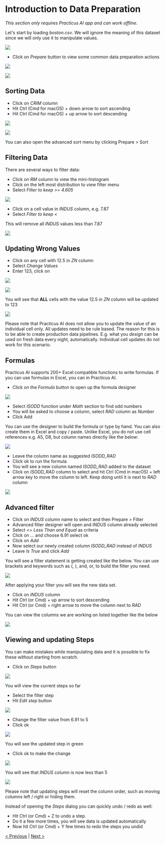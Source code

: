 # Introduction to Data Preparation

_This section only requires Practicus AI app and can work offline._

Let's start by loading _boston.csv_. We will ignore the meaning of this dataset since we will only use it to manipulate values.

![](img/data-prep-intro/load.png)

- Click on _Prepare_ button to view some common data preparation actions

![](img/data-prep-intro/data-prep-menu-1.png)

![](img/data-prep-intro/data-prep-menu-2.png)

## Sorting Data 

- Click on _CRIM_ column
- Hit Ctrl (Cmd for macOS) + down arrow to sort ascending
- Hit Ctrl (Cmd for macOS) + up arrow to sort descending

![](img/data-prep-intro/sort-ascending.png)

![](img/data-prep-intro/sort-descending.png)

You can also open the advanced sort menu by clicking Prepare > Sort

## Filtering Data 

There are several ways to filter data: 

- Click on _RM_ column to view the mini-histogram
- Click on the left most distribution to view filter menu
- Select _Filter to keep >= 4.605_

![](img/data-prep-intro/mini-hist-filter.png)

- Click on a cell value in _INDUS_ column, e.g. 7.87
- Select _Filter to keep <_

This will remove all _INDUS_ values less than 7.87

![](img/data-prep-intro/filter-cell-menu.png)


## Updating Wrong Values

- Click on any cell with 12.5 in _ZN_ column  
- Select _Change Values_
- Enter 123, click on

![](img/data-prep-intro/change-value-1.png)

![](img/data-prep-intro/change-value-2.png)

You will see that **ALL** cells with the value 12.5 in _ZN_ column will be updated to 123

![](img/data-prep-intro/change-value-3.png)

Please note that Practicus AI does not allow you to update the value of an individual cell only. All updates need to be rule based. The reason for this is to be able to create production data pipelines. E.g. what you _design_ can be used on fresh data every night, automatically. Individual cell updates do not work for this scenario.

## Formulas 

Practicus AI supports 200+ Excel compatible functions to write formulas. If you can use formulas in Excel, you can in Practicus AI.

- Click on the _Formula_ button to open up the formula designer

![](img/data-prep-intro/formula-0.png)

- Select _ISODD_ function under _Math_ section to find odd numbers  
- You will be asked to choose a column, select _RAD_ column as _Number_  
- Click Add

You can use the designer to build the formula or type by hand. You can also create them in Excel and copy / paste. Unlike Excel, you do not use cell references e.g. A5, D8, but column names directly like the below:

![](img/data-prep-intro/formula-1.png)

- Leave the column name as suggested _ISODD_RAD_
- Click ok to run the formula 
- You will see a new column named _ISODD_RAD_ added to the dataset
- Click on _ISODD_RAD_ column to select and hit Ctrl (Cmd in macOS) + left arrow key to move the column to left. Keep doing until it is next to _RAD_ column

![](img/data-prep-intro/formula-2.png)

## Advanced filter

- Click on _INDUS_ column name to select and then Prepare > Filter
- Advanced filter designer will open and _INDUS_ column already selected 
- Select _<= Less Than and Equal_ as criteria 
- Click on ... and choose 6.91 select ok 
- Click on _Add_
- Now select our newly created column _ISODD_RAD_ instead of _INDUS_
- Leave _Is True_ and click _Add_

You will see a filter statement is getting created like the below. You can use brackets and keywords such as (, ), and, or, to build the filter you need.  

![](img/data-prep-intro/filter-adv-1.png)

After applying your filter you will see the new data set.

- Click on _INDUS_ column
- Hit Ctrl (or Cmd) + up arrow to sort descending
- Hit Ctrl (or Cmd) + right arrow to move the column next to _RAD_

You can view the columns we are working on listed together like the below 

![](img/data-prep-intro/filter-adv-2.png)


## Viewing and updating Steps

You can make mistakes while manipulating data and it is possible to fix these without starting from scratch.

- Click on _Steps_ button

![](img/data-prep-intro/steps-1.png)

You will view the current steps so far

- Select the filter step
- Hit _Edit step_ button

![](img/data-prep-intro/steps-2.png)

- Change the filter value from 6.91 to 5
- Click ok

![](img/data-prep-intro/steps-3.png)

You will see the updated step in green

- Click ok to make the change

![](img/data-prep-intro/steps-4.png)

You will see that _INDUS_ column is now less than 5

![](img/data-prep-intro/steps-5.png)

Please note that updating steps will reset the column order, such as moving columns left / right or hiding them.

Instead of opening the _Steps_ dialog you can quickly undo / redo as well:

- Hit Ctrl (or Cmd) + Z to undo a step. 
- Do it a few more times, you will see data is updated automatically 
- Now hit Ctrl (or Cmd) + Y few times to redo the steps you undid

[< Previous](data-analysis-intro.md) | [Next >](cloud-intro.md)